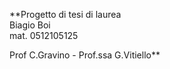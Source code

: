 **Progetto di tesi di laurea<br>
Biagio Boi<br>
mat. 0512105125

Prof C.Gravino - Prof.ssa G.Vitiello**
